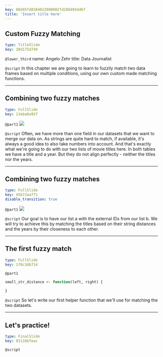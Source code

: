 ```yaml
---
key: 88d45fd8384022000002fd2884034d6f
title: 'Insert title here'
---
```


## Custom Fuzzy Matching

```yaml
type: TitleSlide
key: 20d175d749
```

`@lower_third`
name: Angelo Zehr
title: Data Journalist

`@script`
In this chapter we are going to learn to fuzzily match two data frames based on multiple conditions, using our own custom made matching functions.

---

## Combining two fuzzy matches

```yaml
type: FullSlide
key: 13eba6a92f
```

`@part1`
![](https://assets.datacamp.com/production/repositories/5210/datasets/3ae6bed9e0b2d55289eb9ad37aee70bcd70ec068/a%20and%20b.png)

`@script`
Often, we have more than one field in our datasets that we want to merge our data on. As strings are quite hard to match, if available, it's always a good idea to also take numbers into account. And that's exactly what we're going to do with our two lists of movie titles here.
In both tables we have a title and a year. But they do not align perfectly - neither the titles nor the years.

---

## Combining two fuzzy matches

```yaml
type: FullSlide
key: 45b72aa771
disable_transition: true
```

`@part1`
![](https://assets.datacamp.com/production/repositories/5210/datasets/0b39b28735db4b1e989f861779c03f76af94d950/a%20and%20b%202.png)

`@script`
Our goal is to have our list a with the external IDs from our list b. We will try to achieve this by matching the titles based on their string distances and the years by their closeness to each other.

---

## The first fuzzy match

```yaml
type: FullSlide
key: 1f0c3db714
```

`@part1`
```r
small_str_distance <- function(left, right) {
  
}
```

`@script`
So let's write our first helper function that we'll use for matching the two datasets.

---

## Let's practice!

```yaml
type: FinalSlide
key: 8311bbfeac
```

`@script`
